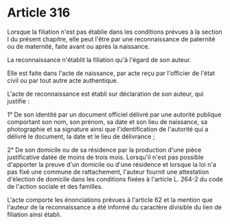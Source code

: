# Article 316

Lorsque la filiation n'est pas établie dans les conditions prévues à la section I du présent chapitre, elle peut l'être par une reconnaissance de paternité ou de maternité, faite avant ou après la naissance.

La reconnaissance n'établit la filiation qu'à l'égard de son auteur.

Elle est faite dans l'acte de naissance, par acte reçu par l'officier de l'état civil ou par tout autre acte authentique.

L'acte de reconnaissance est établi sur déclaration de son auteur, qui justifie :

1° De son identité par un document officiel délivré par une autorité publique comportant son nom, son prénom, sa date et son lieu de naissance, sa photographie et sa signature ainsi que l'identification de l'autorité qui a délivré le document, la date et le lieu de délivrance ;

2° De son domicile ou de sa résidence par la production d'une pièce justificative datée de moins de trois mois. Lorsqu'il n'est pas possible d'apporter la preuve d'un domicile ou d'une résidence et lorsque la loi n'a pas fixé une commune de rattachement, l'auteur fournit une attestation d'élection de domicile dans les conditions fixées à l'article L. 264-2 du code de l'action sociale et des familles.

L'acte comporte les énonciations prévues à l'article 62 et la mention que l'auteur de la reconnaissance a été informé du caractère divisible du lien de filiation ainsi établi.
